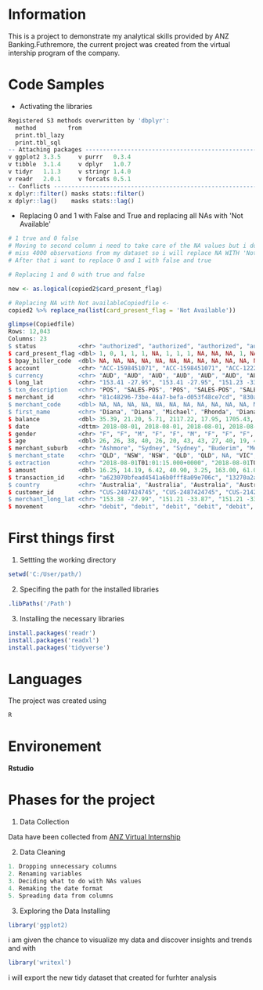 # Information 
This is a project to demonstrate my analytical skills provided by ANZ Banking.Futhremore, the current project was created from the virtual intership program of the company.
# Code Samples
* Activating the libraries
```R
Registered S3 methods overwritten by 'dbplyr':
  method         from
  print.tbl_lazy     
  print.tbl_sql      
-- Attaching packages ------------------------------------------------------------------------ tidyverse 1.3.1 --
v ggplot2 3.3.5     v purrr   0.3.4
v tibble  3.1.4     v dplyr   1.0.7
v tidyr   1.1.3     v stringr 1.4.0
v readr   2.0.1     v forcats 0.5.1
-- Conflicts --------------------------------------------------------------------------- tidyverse_conflicts() --
x dplyr::filter() masks stats::filter()
x dplyr::lag()    masks stats::lag()
```
* Replacing 0 and 1 with False and True and replacing all NAs with 'Not Available'
```R
# 1 true and 0 false
# Moving to second column i need to take care of the NA values but i do not want to 
# miss 4000 observations from my dataset so i will replace NA WITH 'Not Available'
# After that i want to replace 0 and 1 with false and true

# Replacing 1 and 0 with true and false 

new <- as.logical(copied2$card_present_flag)

# Replacing NA with Not availableCopiedfile <- 
copied2 %>% replace_na(list(card_present_flag = 'Not Available'))
```

```R
glimpse(Copiedfile)
Rows: 12,043
Columns: 23
$ status            <chr> "authorized", "authorized", "authorized", "authorized", "authorized", "posted", "authorized",~
$ card_present_flag <dbl> 1, 0, 1, 1, 1, NA, 1, 1, 1, NA, NA, NA, 1, NA, NA, 1, NA, NA, NA, 1, 1, 0, 1, 0, 1, NA, NA, 1~
$ bpay_biller_code  <dbl> NA, NA, NA, NA, NA, NA, NA, NA, NA, NA, NA, NA, NA, NA, NA, NA, NA, NA, NA, NA, NA, NA, NA, N~
$ account           <chr> "ACC-1598451071", "ACC-1598451071", "ACC-1222300524", "ACC-1037050564", "ACC-1598451071", "AC~
$ currency          <chr> "AUD", "AUD", "AUD", "AUD", "AUD", "AUD", "AUD", "AUD", "AUD", "AUD", "AUD", "AUD", "AUD", "A~
$ long_lat          <chr> "153.41 -27.95", "153.41 -27.95", "151.23 -33.94", "153.10 -27.66", "153.41 -27.95", "151.22 ~
$ txn_description   <chr> "POS", "SALES-POS", "POS", "SALES-POS", "SALES-POS", "PAYMENT", "SALES-POS", "POS", "POS", "I~
$ merchant_id       <chr> "81c48296-73be-44a7-befa-d053f48ce7cd", "830a451c-316e-4a6a-bf25-e37caedca49e", "835c231d-8cd~
$ merchant_code     <dbl> NA, NA, NA, NA, NA, NA, NA, NA, NA, NA, NA, NA, NA, NA, NA, NA, NA, NA, NA, NA, NA, NA, NA, N~
$ first_name        <chr> "Diana", "Diana", "Michael", "Rhonda", "Diana", "Robert", "Kristin", "Kristin", "Tonya", "Mic~
$ balance           <dbl> 35.39, 21.20, 5.71, 2117.22, 17.95, 1705.43, 1248.36, 1232.75, 213.16, 466.58, 4348.50, 1203.~
$ date              <dttm> 2018-08-01, 2018-08-01, 2018-08-01, 2018-08-01, 2018-08-01, 2018-08-01, 2018-08-01, 2018-08-~
$ gender            <chr> "F", "F", "M", "F", "F", "M", "F", "F", "F", "M", "M", "F", "F", "M", "M", "M", "M", "F", "F"~
$ age               <dbl> 26, 26, 38, 40, 26, 20, 43, 43, 27, 40, 19, 43, 27, 23, 43, 30, 46, 26, 47, 24, 26, 37, 25, 4~
$ merchant_suburb   <chr> "Ashmore", "Sydney", "Sydney", "Buderim", "Mermaid Beach", NA, "Kalkallo", "Melbourne", "Yoki~
$ merchant_state    <chr> "QLD", "NSW", "NSW", "QLD", "QLD", NA, "VIC", "VIC", "WA", NA, NA, NA, "WA", NA, NA, "QLD", N~
$ extraction        <chr> "2018-08-01T01:01:15.000+0000", "2018-08-01T01:13:45.000+0000", "2018-08-01T01:26:15.000+0000~
$ amount            <dbl> 16.25, 14.19, 6.42, 40.90, 3.25, 163.00, 61.06, 15.61, 19.25, 21.00, 27.00, 29.00, 6.08, 25.0~
$ transaction_id    <chr> "a623070bfead4541a6b0fff8a09e706c", "13270a2a902145da9db4c951e04b51b9", "feb79e7ecd7048a5a36e~
$ country           <chr> "Australia", "Australia", "Australia", "Australia", "Australia", "Australia", "Australia", "A~
$ customer_id       <chr> "CUS-2487424745", "CUS-2487424745", "CUS-2142601169", "CUS-1614226872", "CUS-2487424745", "CU~
$ merchant_long_lat <chr> "153.38 -27.99", "151.21 -33.87", "151.21 -33.87", "153.05 -26.68", "153.44 -28.06", NA, "144~
$ movement          <chr> "debit", "debit", "debit", "debit", "debit", "debit", "debit", "debit", "debit", "debit", "de~                                 
```
# First things first

1. Settting the working directory
```R
setwd('C:/User/path/)
```

2. Specifing the path for the installed libraries
```R
.libPaths('/Path')
```

3. Installing the necessary libraries
```R
install.packages('readr')
install.packages('readxl')
install.packages('tidyverse')
```
# Languages
The project was created using 
```R
R
```
# Environement
**Rstudio**
# Phases for the project

1. Data Collection

Data have been collected from [ANZ Virtual Internship](https://www.theforage.com/virtual-internships/prototype/ZLJCsrpkHo9pZBJNY/ANZ-Virtual-Internship?ref=YZcMJxpBJgfMhAS7T)

2. Data Cleaning

```R
1. Dropping unnecessary columns
2. Renaming variables
3. Deciding what to do with NAs values
4. Remaking the date format
5. Spreading data from columns
```
3. Exploring the Data
Installing 
```	R
library('ggplot2)
```
i am given the chance to visualize my data and discover insights and trends and with
```R
library('writexl')
```
i will export the new tidy dataset that created for furhter analysis
